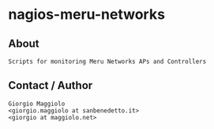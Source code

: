 # nagios-meru-networks

About
-----

    Scripts for monitoring Meru Networks APs and Controllers

Contact / Author
----------------

    Giorgio Maggiolo
    <giorgio.maggiolo at sanbenedetto.it>
    <giorgio at maggiolo.net>